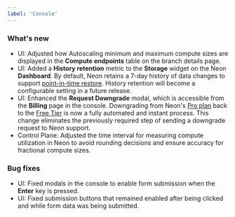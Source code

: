 ```yaml
---
label: 'Console'
---
```


### What's new

- UI: Adjusted how Autoscaling minimum and maximum compute sizes are displayed in the **Compute endpoints** table on the branch details page.
- UI: Added a **History retention** metric to the **Storage** widget on the Neon **Dashboard**. By default, Neon retains a 7-day history of data changes to support [point-in-time restore](/docs/reference/glossary#point-in-time-restore). History retention will become a configurable setting in a future release.
- UI: Enhanced the **Request Downgrade** modal, which is accessible from the **Billing** page in the console. Downgrading from Neon's [Pro plan](/docs/introduction/pro-plan) back to the [Free Tier](/docs/introduction/free-tier) is now a fully automated and instant process. This change eliminates the previously required step of sending a downgrade request to Neon support.
- Control Plane: Adjusted the time interval for measuring compute utilization in Neon to avoid rounding decisions and ensure accuracy for fractional compute sizes.

### Bug fixes

- UI: Fixed modals in the console to enable form submission when the **Enter** key is pressed.
- UI: Fixed submission buttons that remained enabled after being clicked and while form data was being submitted.
